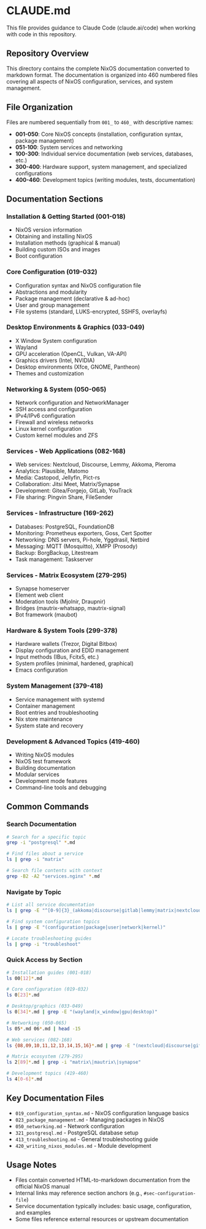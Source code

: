 # CLAUDE.md

This file provides guidance to Claude Code (claude.ai/code) when working with code in this repository.

## Repository Overview

This directory contains the complete NixOS documentation converted to markdown format. The documentation is organized into 460 numbered files covering all aspects of NixOS configuration, services, and system management.

## File Organization

Files are numbered sequentially from `001_` to `460_` with descriptive names:
- **001-050**: Core NixOS concepts (installation, configuration syntax, package management)
- **051-100**: System services and networking
- **100-300**: Individual service documentation (web services, databases, etc.)
- **300-400**: Hardware support, system management, and specialized configurations  
- **400-460**: Development topics (writing modules, tests, documentation)

## Documentation Sections

### Installation & Getting Started (001-018)
- NixOS version information
- Obtaining and installing NixOS
- Installation methods (graphical & manual)
- Building custom ISOs and images
- Boot configuration

### Core Configuration (019-032)
- Configuration syntax and NixOS configuration file
- Abstractions and modularity
- Package management (declarative & ad-hoc)
- User and group management
- File systems (standard, LUKS-encrypted, SSHFS, overlayfs)

### Desktop Environments & Graphics (033-049)
- X Window System configuration
- Wayland
- GPU acceleration (OpenCL, Vulkan, VA-API)
- Graphics drivers (Intel, NVIDIA)
- Desktop environments (Xfce, GNOME, Pantheon)
- Themes and customization

### Networking & System (050-065)
- Network configuration and NetworkManager
- SSH access and configuration
- IPv4/IPv6 configuration
- Firewall and wireless networks
- Linux kernel configuration
- Custom kernel modules and ZFS

### Services - Web Applications (082-168)
- Web services: Nextcloud, Discourse, Lemmy, Akkoma, Pleroma
- Analytics: Plausible, Matomo
- Media: Castopod, Jellyfin, Pict-rs
- Collaboration: Jitsi Meet, Matrix/Synapse
- Development: Gitea/Forgejo, GitLab, YouTrack
- File sharing: Pingvin Share, FileSender

### Services - Infrastructure (169-262)
- Databases: PostgreSQL, FoundationDB
- Monitoring: Prometheus exporters, Goss, Cert Spotter
- Networking: DNS servers, Pi-hole, Yggdrasil, Netbird
- Messaging: MQTT (Mosquitto), XMPP (Prosody)
- Backup: BorgBackup, Litestream
- Task management: Taskserver

### Services - Matrix Ecosystem (279-295)
- Synapse homeserver
- Element web client
- Moderation tools (Mjolnir, Draupnir)
- Bridges (mautrix-whatsapp, mautrix-signal)
- Bot framework (maubot)

### Hardware & System Tools (299-378)
- Hardware wallets (Trezor, Digital Bitbox)
- Display configuration and EDID management
- Input methods (IBus, Fcitx5, etc.)
- System profiles (minimal, hardened, graphical)
- Emacs configuration

### System Management (379-418)
- Service management with systemd
- Container management
- Boot entries and troubleshooting
- Nix store maintenance
- System state and recovery

### Development & Advanced Topics (419-460)
- Writing NixOS modules
- NixOS test framework
- Building documentation
- Modular services
- Development mode features
- Command-line tools and debugging

## Common Commands

### Search Documentation

```bash
# Search for a specific topic
grep -i "postgresql" *.md

# Find files about a service
ls | grep -i "matrix"

# Search file contents with context
grep -B2 -A2 "services.nginx" *.md
```

### Navigate by Topic

```bash
# List all service documentation
ls | grep -E "^[0-9]{3}_(akkoma|discourse|gitlab|lemmy|matrix|nextcloud|postgresql)"

# Find system configuration topics
ls | grep -E "(configuration|package|user|network|kernel)"

# Locate troubleshooting guides
ls | grep -i "troubleshoot"
```

### Quick Access by Section

```bash
# Installation guides (001-018)
ls 00[12]*.md

# Core configuration (019-032)
ls 0[23]*.md

# Desktop/graphics (033-049)
ls 0[34]*.md | grep -E "(wayland|x_window|gpu|desktop)"

# Networking (050-065)
ls 05*.md 06*.md | head -15

# Web services (082-168)
ls {08,09,10,11,12,13,14,15,16}*.md | grep -E "(nextcloud|discourse|gitlab)"

# Matrix ecosystem (279-295)
ls 2[89]*.md | grep -i "matrix\|mautrix\|synapse"

# Development topics (419-460)
ls 4[0-6]*.md
```

## Key Documentation Files

- `019_configuration_syntax.md` - NixOS configuration language basics
- `023_package_management.md` - Managing packages in NixOS
- `050_networking.md` - Network configuration
- `321_postgresql.md` - PostgreSQL database setup
- `413_troubleshooting.md` - General troubleshooting guide
- `420_writing_nixos_modules.md` - Module development

## Usage Notes

- Files contain converted HTML-to-markdown documentation from the official NixOS manual
- Internal links may reference section anchors (e.g., `#sec-configuration-file`)
- Service documentation typically includes: basic usage, configuration, and examples
- Some files reference external resources or upstream documentation